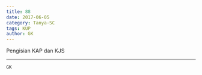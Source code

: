 ```yaml
---
title: 88
date: 2017-06-05
category: Tanya-SC
tags: KUP
author: GK
---
```


Pengisian KAP dan KJS

---



`GK`
